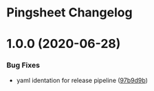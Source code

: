 # Pingsheet Changelog

# 1.0.0 (2020-06-28)


### Bug Fixes

* yaml identation for release pipeline ([97b9d9b](https://github.com/adamkirchberger/pingsheet/commit/97b9d9b4d2d8c0d120aab429858bef6fd7c055f7))
